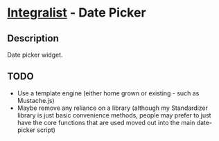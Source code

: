 [Integralist](http://www.integralist.co.uk/) - Date Picker
================================

Description
-----------

Date picker widget.

TODO
-----------------

* Use a template engine (either home grown or existing - such as Mustache.js)
* Maybe remove any reliance on a library (although my Standardizer library is just basic convenience methods, people may prefer to just have the core functions that are used moved out into the main date-picker script)